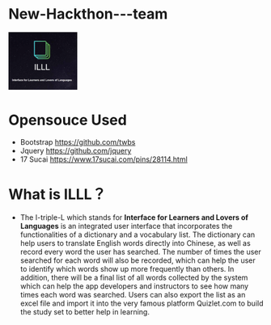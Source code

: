 # New-Hackthon---team
<img style="text-align:center; zoom:20%;" height="20%" src="logoblk.png"  >

# Opensouce Used
+ Bootstrap https://github.com/twbs
+ Jquery https://github.com/jquery
+ 17 Sucai https://www.17sucai.com/pins/28114.html

# What is ILLL？
+ The I-triple-L which stands for **Interface for Learners and Lovers of Languages** is an integrated user interface that incorporates the functionalities of a dictionary and a vocabulary list. The dictionary can help users to translate English words directly into Chinese, as well as record every word the user has searched. The number of times the user searched for each word will also be recorded, which can help the user to identify which words show up more frequently than others. In addition, there will be a final list of all words collected by the system which can help the app developers and instructors to see how many times each word was searched. Users can also export the list as an excel file and import it into the very famous platform Quizlet.com to build the study set to better help in learning.
